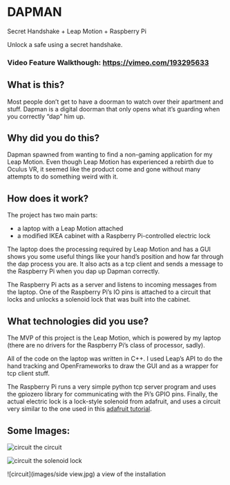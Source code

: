 # DAPMAN
Secret Handshake + Leap Motion + Raspberry Pi 

Unlock a safe using a secret handshake.

### Video Feature Walkthough: https://vimeo.com/193295633


## What is this?
Most people don’t get to have a doorman to watch over their apartment and stuff. Dapman is a digital doorman that only opens what it’s guarding when you correctly “dap” him up. 

## Why did you do this?
Dapman spawned from wanting to find a non-gaming application for my Leap Motion. Even though Leap Motion has experienced a rebirth due to Oculus VR, it seemed like the product come and gone without many attempts to do something weird with it. 

## How does it work?
The project has two main parts:
- a laptop with a Leap Motion attached 
- a modified IKEA cabinet with a Raspberry Pi-controlled electric lock 

The laptop does the processing required by Leap Motion and has a GUI shows you some useful things like your hand’s position and how far through the dap process you are. It also acts as a tcp client and sends a message to the Raspberry Pi when you dap up Dapman correctly. 

The Raspberry Pi acts as a server and listens to incoming messages from the laptop. One of the Raspberry Pi’s IO pins is attached to a circuit that locks and unlocks a solenoid lock that was built into the cabinet. 

## What technologies did you use?
The MVP of this project is the Leap Motion, which is powered by my laptop (there are no drivers for the Raspberry Pi’s class of processor, sadly). 

All of the code on the laptop was written in C++. I used Leap’s API to do the hand tracking and OpenFrameworks to draw the GUI and as a wrapper for tcp client stuff. 

The Raspberry Pi runs a very simple python tcp server program and uses the gpiozero library for communicating with the Pi’s GPIO pins. Finally, the actual electric lock is a lock-style solenoid from adafruit, and uses a circuit very similar to the one used in this [adafruit tutorial](https://learn.adafruit.com/secret-knock-activated-drawer-lock/wiring). 

## Some Images:

![circuit](images/circuit.jpg)
the circuit 

![circuit](images/lock.jpg)
the solenoid lock

![circuit](images/side view.jpg)
a view of the installation
